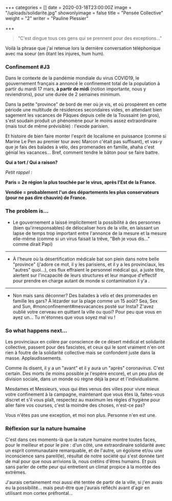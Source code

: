 +++
categories = []
date = 2020-03-18T23:00:00Z
image = "/uploads/solidarite.jpg"
showonlyimage = false
title = "Pensée Collective"
weight = "2"
writer = "Pauline Plessier"

+++
<!--more-->

> "C'est dingue tous ces gens qui se prennent pour des exceptions..."

Voilà la phrase que j'ai retenue lors la dernière conversation téléphonique avec ma soeur (en ôtant les injures, hum hum).

### Confinement #J3

Dans le contexte de la pandémie mondiale du virus COVID19,  le gouvernement français a annoncé le confinement total de la population à partir du mardi 17 mars, **à partir de midi** (notion importante, nous y reviendrons), pour une durée de 2 semaines minimum.

Dans la petite "province" de bord de mer où je vis, et où prospèrent en cette période une multitude de résidences secondaires vides, en attendant bien sagement les vacances de Pâques depuis celle de la Toussaint (en gros), s'est soudain produit un phénomène pour le moins assez extraordinaire (mais tout de même prévisible) :  l'exode parisien.

Et histoire de bien faire monter l'esprit de localisme en puissance (comme si Marine Le Pen au premier tour avec Marcon c'était pas suffisant), et vas-y que je fais  des balades à vélo, des promenades en famille, ahaha c'est génial les vacances...  Bref, comment tendre le bâton pour se faire battre.

**Qui a tort / Qui a raison?**

_Petit rappel :_

**Paris =** **2e région la plus touchée par le virus, après l'Est de la France.**

**Vendée = probablement l'un des départements les plus conservateurs (pour ne pas dire chauvin) de France.**

### The problem is...

* Le gouvernement a laissé implicitement la possibilité à des personnes (bien qu'irresponsables) de délocaliser hors de la ville, en laissant un lapse de temps trop important entre l'annonce de la mesure et la mesure elle-même (comme si un virus faisait la trêve, "Beh je vous dis..." comme dirait Papi)

***

* À l'heure où la désertification médicale bat son plein dans notre belle "province" (j'adore ce mot, il y les parisiens, et il y a les provinciaux, les "autres" quoi...), ces flux effraient le personnel médical qui, a juste titre, alertent sur l'incapacité de leurs structures et leur manque d'effectif pour prendre en charge autant de monde si contamination il y'a .

***

* Non mais sans déconner? Des balades à vélo et des promenades en famille les gars? À lézarder sur la plage comme un 15 août? Sea, Sex and Sun, #monconfinement#mesvacances posté sur Insta? Z'avez oublié votre cerveau en quittant la ville ou quoi? Pour peu que vous en ayez un... Tu m'étonnes que vous soyez mal vu !

### So what happens next...

Les provinciaux en colère par conscience de ce désert médical et solidarité collective, passent pour des fascistes, et ceux qui le sont vraiment n'en ont rien à foutre de la solidarité collective mais se confondent juste dans la masse. Applaudissements.

Comme ils disent, il y a un "avant" et il y aura un "après" coronavirus. C'est certain. Des morts (le moins possible je l'espère encore), et un peu plus de division sociale, dans un monde où règne déjà la peur et l'individualisme.

Mesdames et Messieurs, vous qui êtes venus des villes pour vivre mieux votre confinement à la campagne, maintenant que vous êtes là, faites-vous discret et s'il vous plaît, respectez au maximum les règles d'hygiène pour aller faire vos courses, c'est la moindre des choses, n'est-ce pas?

Vous n'êtes pas une exception, et moi non plus. Personne n'en est une.

### Réflexion sur la nature humaine

C'est dans ces moments-là que la nature humaine montre toutes faces, pour le meilleur et pour le pire : d'un côté, une extraordinaire solidarité avec un esprit communautaire remarquable, et de l'autre, un égoïsme et/ou une inconscience sans pareil(le), résultat de notre société qui s'est donnée tant de mal pour que nous arrivions là, nous crétins d'êtres humains. Et puis sans parler de cette peur qui entretient un climat propice à la montée des extrêmes.

J'aurais certainement moi aussi été tentée de partir de la ville, si j'en avais eu la possibilité... mais peut-être que j'aurais réfléchi avant d'agir en utilisant mon cortex préfrontal...